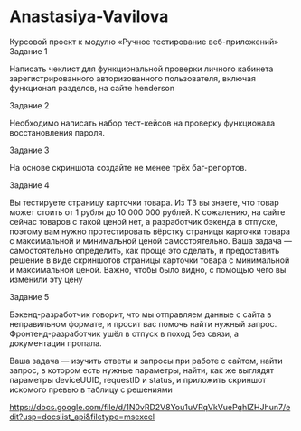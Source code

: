 # Anastasiya-Vavilova


Курсовой проект к модулю «Ручное тестирование веб-приложений»
Задание 1

Написать чеклист для функциональной проверки личного кабинета зарегистрированного авторизованного пользователя, включая функционал разделов, на сайте henderson

Задание 2

Необходимо написать набор тест-кейсов на проверку функционала восстановления пароля.

Задание 3

На основе скриншота создайте не менее трёх баг-репортов.

Задание 4

Вы тестируете страницу карточки товара. Из ТЗ вы знаете, что товар может стоить от 1 рубля до 10 000 000 рублей. К сожалению, на сайте сейчас товаров с такой ценой нет, а разработчик бэкенда в отпуске, поэтому вам нужно протестировать вёрстку страницы карточки товара с максимальной и минимальной ценой самостоятельно. Ваша задача — самостоятельно определить, как проще это сделать, и предоставить решение в виде скриншотов страницы карточки товара с минимальной и максимальной ценой. Важно, чтобы было видно, с помощью чего вы изменили эту цену

Задание 5

Бэкенд-разработчик говорит, что мы отправляем данные с сайта в неправильном формате, и просит вас помочь найти нужный запрос. Фронтенд-разработчик ушёл в отпуск в поход без связи, а документация пропала.

Ваша задача — изучить ответы и запросы при работе 
 с сайтом, найти запрос, в котором есть нужные 
параметры, найти, как же выглядят параметры 
deviceUUID, requestID и status, и приложить 
скриншот искомого превью в таблицу с решениями

https://docs.google.com/file/d/1N0vRD2V8You1uVRqVkVuePqhIZHJhun7/edit?usp=docslist_api&filetype=msexcel
